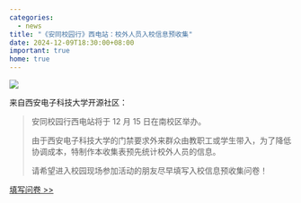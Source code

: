 ```yaml
---
categories:
  - news
title: "《安同校园行》西电站：校外人员入校信息预收集"
date: 2024-12-09T18:30:00+08:00
important: true
home: true
---
```

![](/assets/news/安同开源社区校园行西电站_校外人员入校信息预收集二维码.png)


来自西安电子科技大学开源社区：

> 安同校园行西电站将于 12 月 15 日在南校区举办。
> 
> 由于西安电子科技大学的门禁要求外来群众由教职工或学生带入，为了降低协调成本，特制作本收集表预先统计校外人员的信息。
> 
> 请希望进入校园现场参加活动的朋友尽早填写入校信息预收集问卷！

[填写问卷 >> ](https://docs.qq.com/form/page/DZlBUT3BtRVRCU1JE)
